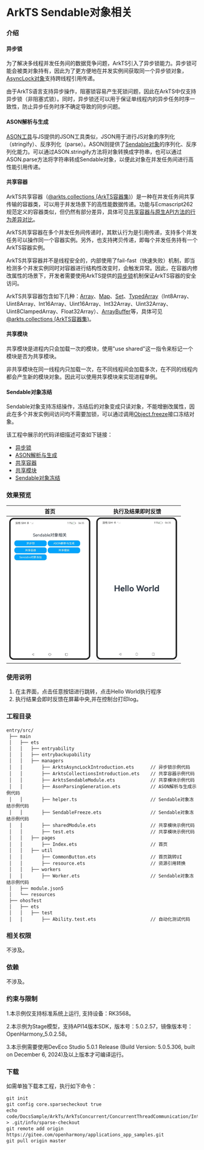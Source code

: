 # ArkTS Sendable对象相关

### 介绍

#### 异步锁

为了解决多线程并发任务间的数据竞争问题，ArkTS引入了异步锁能力。异步锁可能会被类对象持有，因此为了更方便地在并发实例间获取同一个异步锁对象，[AsyncLock对象](https://docs.openharmony.cn/pages/v5.0/zh-cn/application-dev/reference/apis-arkts/js-apis-arkts-utils.md#asynclock)支持跨线程引用传递。

由于ArkTS语言支持异步操作，阻塞锁容易产生死锁问题，因此在ArkTS中仅支持异步锁（非阻塞式锁）。同时，异步锁还可以用于保证单线程内的异步任务时序一致性，防止异步任务时序不确定导致的同步问题。

#### ASON解析与生成

[ASON工具](https://docs.openharmony.cn/pages/v5.0/zh-cn/application-dev/reference/apis-arkts/js-apis-arkts-utils.md#arktsutilsason)与JS提供的JSON工具类似，JSON用于进行JS对象的序列化（stringify）、反序列化（parse）。ASON则提供了[Sendable对象](https://docs.openharmony.cn/pages/v5.0/zh-cn/application-dev/arkts-utils/arkts-sendable.md)的序列化、反序列化能力。可以通过ASON.stringify方法将对象转换成字符串，也可以通过ASON.parse方法将字符串转成Sendable对象，以便此对象在并发任务间进行高性能引用传递。

#### 共享容器

ArkTS共享容器（[@arkts.collections (ArkTS容器集)](https://docs.openharmony.cn/pages/v5.0/zh-cn/application-dev/reference/apis-arkts/js-apis-arkts-collections.md)）是一种在并发任务间共享传输的容器类，可以用于并发场景下的高性能数据传递。功能与Ecmascript262规范定义的容器类似，但仍然有部分差异，具体可见[共享容器与原生API方法的行为差异对比](https://docs.openharmony.cn/pages/v5.0/zh-cn/application-dev/arkts-utils/arkts-collections-introduction.md#共享容器与原生api方法的行为差异对比)。

ArkTS共享容器在多个并发任务间传递时，其默认行为是引用传递，支持多个并发任务可以操作同一个容器实例。另外，也支持拷贝传递，即每个并发任务持有一个ArkTS容器实例。

ArkTS共享容器并不是线程安全的，内部使用了fail-fast（快速失败）机制，即当检测多个并发实例同时对容器进行结构性改变时，会触发异常。因此，在容器内修改属性的场景下，开发者需要使用ArkTS提供的[异步锁](https://docs.openharmony.cn/pages/v5.0/zh-cn/application-dev/arkts-utils/arkts-async-lock-introduction.md)机制保证ArkTS容器的安全访问。

ArkTS共享容器包含如下几种：[Array](https://docs.openharmony.cn/pages/v5.0/zh-cn/application-dev/reference/apis-arkts/js-apis-arkts-collections.md#collectionsarray)、[Map](https://docs.openharmony.cn/pages/v5.0/zh-cn/application-dev/reference/apis-arkts/js-apis-arkts-collections.md#collectionsmap)、[Set](https://docs.openharmony.cn/pages/v5.0/zh-cn/application-dev/reference/apis-arkts/js-apis-arkts-collections.md#collectionsset)、[TypedArray](https://docs.openharmony.cn/pages/v5.0/zh-cn/application-dev/reference/apis-arkts/js-apis-arkts-collections.md#collectionstypedarray)（Int8Array、Uint8Array、Int16Array、Uint16Array、Int32Array、Uint32Array、Uint8ClampedArray、Float32Array）、[ArrayBuffer](https://docs.openharmony.cn/pages/v5.0/zh-cn/application-dev/reference/apis-arkts/js-apis-arkts-collections.md#collectionsarraybuffer)等，具体可见[@arkts.collections (ArkTS容器集)](https://docs.openharmony.cn/pages/v5.0/zh-cn/application-dev/reference/apis-arkts/js-apis-arkts-collections.md)。

#### 共享模块

共享模块是进程内只会加载一次的模块，使用"use shared"这一指令来标记一个模块是否为共享模块。

非共享模块在同一线程内只加载一次，在不同线程间会加载多次，在不同的线程内都会产生新的模块对象。因此可以使用共享模块来实现进程单例。

#### Sendable对象冻结

Sendable对象支持冻结操作，冻结后的对象变成只读对象，不能增删改属性，因此在多个并发实例间访问均不需要加锁，可以通过调用[Object.freeze](https://developer.mozilla.org/zh-CN/docs/Web/JavaScript/Reference/Global_Objects/Object/freeze)接口冻结对象。

该工程中展示的代码详细描述可查如下链接：

- [异步锁](https://docs.openharmony.cn/pages/v5.0/zh-cn/application-dev/arkts-utils/arkts-async-lock-introduction.md)
- [ASON解析与生成](https://docs.openharmony.cn/pages/v5.0/zh-cn/application-dev/arkts-utils/ason-parsing-generation.md)
- [共享容器](https://docs.openharmony.cn/pages/v5.0/zh-cn/application-dev/arkts-utils/arkts-collections-introduction.md)
- [共享模块](https://docs.openharmony.cn/pages/v5.0/zh-cn/application-dev/arkts-utils/arkts-sendable-module.md)
- [Sendable对象冻结](https://docs.openharmony.cn/pages/v5.0/zh-cn/application-dev/arkts-utils/sendable-freeze.md)

### 效果预览

|                             首页                             |                      执行及结果即时反馈                      |
| :----------------------------------------------------------: | :----------------------------------------------------------: |
| <img src="./screenshots/SendableObjectRelated_1.png" style="zoom: 50%;" /> | <img src="./screenshots/SendableObjectRelated_2.png" style="zoom: 50%;" /> |

### 使用说明

1. 在主界面，点击任意按钮进行跳转，点击Hello World执行程序
2. 执行结果会即时反馈在屏幕中央,并在控制台打印log。

### 工程目录

```
entry/src/
 ├── main
 │   ├── ets
 │   │   ├── entryability
 │   │   ├── entrybackupability
 │   │   ├── managers
 │   │       ├── ArktsAsyncLockIntroduction.ets      // 异步锁示例代码
 │   │       ├── ArktsCollectionsIntroduction.ets    // 共享容器示例代码
 │   │       ├── ArktsSendableModule.ets             // 共享模块示例代码
 │   │       ├── AsonParsingGeneration.ets           // ASON解析与生成示例代码
 │   │       ├── helper.ts					         // Sendable对象冻结示例代码
 │   │       ├── SendableFreeze.ets					 // Sendable对象冻结示例代码
 │   │       ├── sharedModule.ets					 // 共享模块示例代码
 │   │       ├── test.ets					         // 共享模块示例代码
 │   │   ├── pages
 │   │       ├── Index.ets                           // 首页
 │   │   ├── util
 │   │       ├── CommonButton.ets 		             // 首页跳转UI
 │   │       ├── resource.ets 		                 // 资源引用转换
 │   │   ├── workers
 │   │       ├── Worker.ets                          // Sendable对象冻结示例代码
 │   ├── module.json5
 │   └── resources
 ├── ohosTest
 │   ├── ets
 │   │   ├── test
 │   │       ├── Ability.test.ets                    // 自动化测试代码
```

### 相关权限

不涉及。

### 依赖

不涉及。

### 约束与限制

1.本示例仅支持标准系统上运行, 支持设备：RK3568。

2.本示例为Stage模型，支持API14版本SDK，版本号：5.0.2.57，镜像版本号：OpenHarmony_5.0.2.58。

3.本示例需要使用DevEco Studio 5.0.1 Release (Build Version: 5.0.5.306, built on December 6, 2024)及以上版本才可编译运行。

### 下载

如需单独下载本工程，执行如下命令：

````
git init
git config core.sparsecheckout true
echo code/DocsSample/ArkTs/ArkTsConcurrent/ConcurrentThreadCommunication/InterThreadCommunicationObjects/SendableObject/SendableObjectRelated > .git/info/sparse-checkout
git remote add origin https://gitee.com/openharmony/applications_app_samples.git
git pull origin master
````